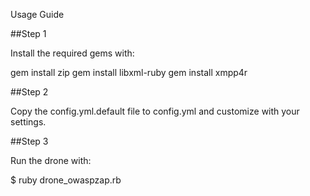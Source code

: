 Usage Guide

##Step 1

Install the required gems with:

gem install zip
gem install libxml-ruby
gem install xmpp4r

##Step 2

Copy the config.yml.default file to config.yml and customize with your settings.

##Step 3

Run the drone with:

$ ruby drone_owaspzap.rb
